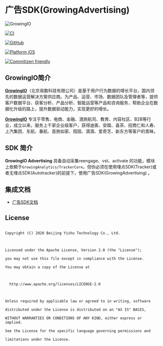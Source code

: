 广告SDK(GrowingAdvertising)
======

![GrowingIO](https://www.growingio.com/vassets/images/home_v3/gio-logo-primary.svg)  

[![CI](https://github.com/growingio/growingio-sdk-ios-advertising/workflows/CI/badge.svg)](https://github.com/growingio/growingio-sdk-ios-advertising/actions)

[![GitHub](https://img.shields.io/github/license/growingio/growingio-sdk-ios-advertising)](https://github.com/growingio/growingio-sdk-ios-advertising/blob/master/LICENSE)

[![Platform iOS](https://img.shields.io/badge/platform-iOS-brightgreen)]()

[![Commitizen friendly](https://img.shields.io/badge/commitizen-friendly-brightgreen.svg)](http://commitizen.github.io/cz-cli/)



## GrowingIO简介

[****GrowingIO****](https://www.growingio.com/)（北京易数科技有限公司）是基于用户行为数据的增长平台，国内领先的数据运营解决方案供应商。为产品、运营、市场、数据团队及管理者等，提供客户数据平台、获客分析、产品分析、智能运营等产品和咨询服务，帮助企业在数据化升级的路上，提升数据驱动能力，实现更好的增长。  

[****GrowingIO****](https://www.growingio.com/) 专注于零售、电商、金融、酒旅航司、教育、内容社区、B2B等行业，成立以来，服务上千家企业级客户，获得迪奥、安踏、喜茶、招商仁和人寿、上汽集团、东航、春航、首旅如家、陌陌、滴滴、爱奇艺、新东方等客户的青睐。



## SDK 简介

****GrowingIO Advertising**** 具备自动采集reengage、vst、activate 的功能，模块上依赖于`GrowingAnalytics/TrackerCore`，但你必须在使用埋点SDK(Tracker)或者无埋点SDK(Autotracker)的前提下，使用广告SDK(GrowingAdvertising)  。



## 集成文档

- [广告SDK文档](https://github.com/growingio/growingio-sdk-ios-advertising/wiki/%E5%B9%BF%E5%91%8ASDK%E9%9B%86%E6%88%90%E6%96%87%E6%A1%A3)

## License



```

Copyright (C) 2020 Beijing Yishu Technology Co., Ltd.



Licensed under the Apache License, Version 2.0 (the "License");

you may not use this file except in compliance with the License.

You may obtain a copy of the License at



  http://www.apache.org/licenses/LICENSE-2.0



Unless required by applicable law or agreed to in writing, software

distributed under the License is distributed on an "AS IS" BASIS,

WITHOUT WARRANTIES OR CONDITIONS OF ANY KIND, either express or implied.

See the License for the specific language governing permissions and

limitations under the License.

```
